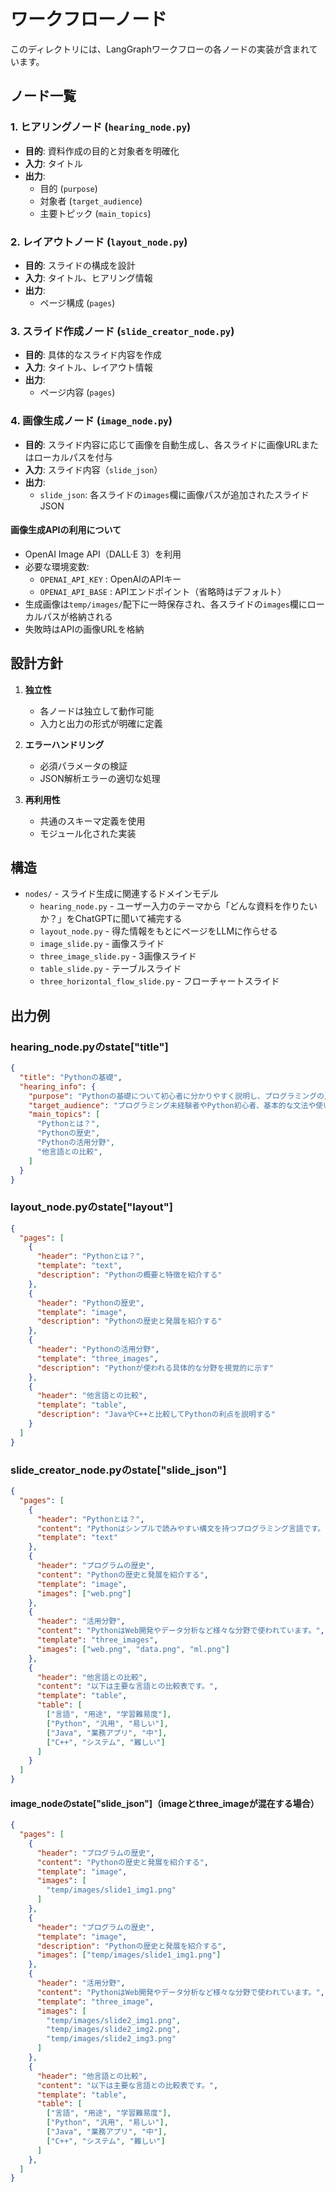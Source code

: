 # ワークフローノード

このディレクトリには、LangGraphワークフローの各ノードの実装が含まれています。

## ノード一覧

### 1. ヒアリングノード (`hearing_node.py`)
- **目的**: 資料作成の目的と対象者を明確化
- **入力**: タイトル
- **出力**: 
  - 目的 (`purpose`)
  - 対象者 (`target_audience`)
  - 主要トピック (`main_topics`)

### 2. レイアウトノード (`layout_node.py`)
- **目的**: スライドの構成を設計
- **入力**: タイトル、ヒアリング情報
- **出力**: 
  - ページ構成 (`pages`)

### 3. スライド作成ノード (`slide_creator_node.py`)
- **目的**: 具体的なスライド内容を作成
- **入力**: タイトル、レイアウト情報
- **出力**: 
  - ページ内容 (`pages`)

### 4. 画像生成ノード (`image_node.py`)
- **目的**: スライド内容に応じて画像を自動生成し、各スライドに画像URLまたはローカルパスを付与
- **入力**: スライド内容（`slide_json`）
- **出力**: 
  - `slide_json`: 各スライドの`images`欄に画像パスが追加されたスライドJSON

#### 画像生成APIの利用について
- OpenAI Image API（DALL·E 3）を利用
- 必要な環境変数:
  - `OPENAI_API_KEY` : OpenAIのAPIキー
  - `OPENAI_API_BASE` : APIエンドポイント（省略時はデフォルト）
- 生成画像は`temp/images/`配下に一時保存され、各スライドの`images`欄にローカルパスが格納される
- 失敗時はAPIの画像URLを格納

## 設計方針

1. **独立性**
   - 各ノードは独立して動作可能
   - 入力と出力の形式が明確に定義

2. **エラーハンドリング**
   - 必須パラメータの検証
   - JSON解析エラーの適切な処理

3. **再利用性**
   - 共通のスキーマ定義を使用
   - モジュール化された実装

## 構造
- `nodes/` - スライド生成に関連するドメインモデル
  - `hearing_node.py` - ユーザー入力のテーマから「どんな資料を作りたいか？」をChatGPTに聞いて補完する
  - `layout_node.py` - 得た情報をもとにページをLLMに作らせる
  - `image_slide.py` - 画像スライド
  - `three_image_slide.py` - 3画像スライド
  - `table_slide.py` - テーブルスライド
  - `three_horizontal_flow_slide.py` - フローチャートスライド

## 出力例
### hearing_node.pyのstate["title"]
```JSON
{
  "title": "Pythonの基礎",
  "hearing_info": {
    "purpose": "Pythonの基礎について初心者に分かりやすく説明し、プログラミングの入門として活用できる資料を作成する。", 
    "target_audience": "プログラミング未経験者やPython初心者、基本的な文法や使い方を学びたい社会人・学生。", 
    "main_topics": [
      "Pythonとは？", 
      "Pythonの歴史", 
      "Pythonの活用分野", 
      "他言語との比較", 
    ]
  }
}
```

### layout_node.pyのstate["layout"]
```JSON
{
  "pages": [
    {
      "header": "Pythonとは？",
      "template": "text",
      "description": "Pythonの概要と特徴を紹介する"
    },
    {
      "header": "Pythonの歴史",
      "template": "image",
      "description": "Pythonの歴史と発展を紹介する"
    },
    {
      "header": "Pythonの活用分野",
      "template": "three_images",
      "description": "Pythonが使われる具体的な分野を視覚的に示す"
    },
    {
      "header": "他言語との比較",
      "template": "table",
      "description": "JavaやC++と比較してPythonの利点を説明する"
    }
  ]
}
```

### slide_creator_node.pyのstate["slide_json"]
```JSON
{
  "pages": [
    {
      "header": "Pythonとは？",
      "content": "Pythonはシンプルで読みやすい構文を持つプログラミング言語です。",
      "template": "text"
    },
    {
      "header": "プログラムの歴史",
      "content": "Pythonの歴史と発展を紹介する",
      "template": "image",
      "images": ["web.png"]
    },
    {
      "header": "活用分野",
      "content": "PythonはWeb開発やデータ分析など様々な分野で使われています。",
      "template": "three_images",
      "images": ["web.png", "data.png", "ml.png"]
    },
    {
      "header": "他言語との比較",
      "content": "以下は主要な言語との比較表です。",
      "template": "table",
      "table": [
        ["言語", "用途", "学習難易度"],
        ["Python", "汎用", "易しい"],
        ["Java", "業務アプリ", "中"],
        ["C++", "システム", "難しい"]
      ]
    }
  ]
}
```
#### image_nodeのstate["slide_json"]（imageとthree_imageが混在する場合）
```json
{
  "pages": [
    {
      "header": "プログラムの歴史",
      "content": "Pythonの歴史と発展を紹介する",
      "template": "image",
      "images": [
        "temp/images/slide1_img1.png"
      ]
    },
    {
      "header": "プログラムの歴史",
      "template": "image",
      "description": "Pythonの歴史と発展を紹介する",
      "images": ["temp/images/slide1_img1.png"]
    },
    {
      "header": "活用分野",
      "content": "PythonはWeb開発やデータ分析など様々な分野で使われています。",
      "template": "three_image",
      "images": [
        "temp/images/slide2_img1.png",
        "temp/images/slide2_img2.png",
        "temp/images/slide2_img3.png"
      ]
    },
    {
      "header": "他言語との比較",
      "content": "以下は主要な言語との比較表です。",
      "template": "table",
      "table": [
        ["言語", "用途", "学習難易度"],
        ["Python", "汎用", "易しい"],
        ["Java", "業務アプリ", "中"],
        ["C++", "システム", "難しい"]
      ]
    },
  ]
}
```

